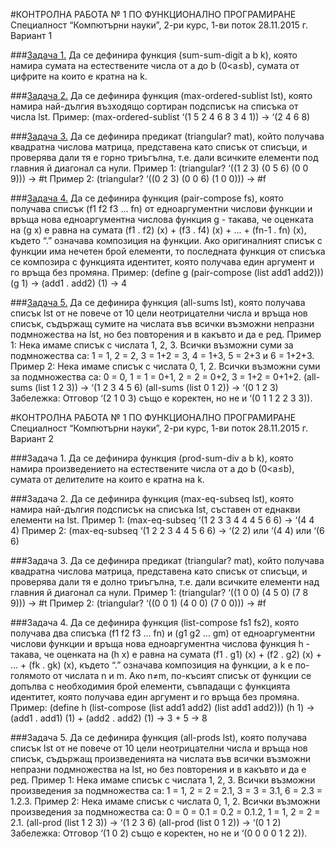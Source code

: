 #КОНТРОЛНА РАБОТА № 1 ПО ФУНКЦИОНАЛНО ПРОГРАМИРАНЕ
Специалност “Компютърни науки”, 2-ри курс, 1-ви поток
28.11.2015 г.
Вариант 1

###[Задача 1.](var1/prep1-v1-1zad.rkt)​
Да се дефинира функция (sum-sum-digit a b k), която намира сумата на естествените
числа от a до b (0<a≤b), сумата от цифрите на които е кратна на k.

###[Задача 2.](var1/prep1-v1-2zad.rkt)​
​Да се дефинира функция (max-ordered-sublist lst), която намира най-дългия възходящо
сортиран подсписък на списъка от числа lst.
Пример: (max-ordered-sublist ‘(1 5 2 4 6 8 3 4 1)) → ‘(2 4 6 8)

###[Задача 3.](var1/prep1-v1-3zad.rkt)​
Да се дефинира предикат (triangular? mat), който получава квадратна числова матрица,
представена като списък от списъци, и проверява дали тя е горно триъгълна, т.е. дали всичките
елементи под главния й диагонал са нули.
Пример 1: (triangular? ‘((1 2 3) (0 5 6) (0 0 9))) → #t
Пример 2: (triangular? ‘((0 2 3) (0 0 6) (1 0 0))) → #f

###[Задача 4.](var1/prep1-v1-4zad.rkt)​
​Да се дефинира функция (pair-compose fs), която получава списък
(f1 f2 f3 ... fn) от едноаргументни числови функции и връща нова едноаргументна числова
функция g - такава, че оценката на (g x) е равна на сумата
(f1 . f2) (x) + (f3 . f4) (x) + ... + (fn-1 . fn) (x), където “.” означава композиция на функции.
Ако оригиналният списък с функции има нечетен брой елементи, то последната функция от
списъка се композира с функцията идентитет, която получава един аргумент и го връща без
промяна.
Пример:
(define g (pair-compose (list add1 add2)))
(g 1) → (add1 . add2) (1) → 4

###[Задача 5.](var1/prep1-v1-5zad.rkt)​
Да се дефинира функция (all-sums lst), която получава списък lst от не повече от 10
цели неотрицателни числа и връща нов списък, съдържащ сумите на числата във всички
възможни непразни подмножества на lst, но без повторения и в какъвто и да е ред.
Пример 1: Нека имаме списък с числата 1, 2, 3. Всички възможни суми за подмножества са: 1 = 1,
2 = 2, 3 = 1+2 = 3, 4 = 1+3, 5 = 2+3 и 6 = 1+2+3.
Пример 2: Нека имаме списък с числата 0, 1, 2. Всички възможни суми за подмножества са: 0 = 0,
1 = 1 = 0+1, 2 = 2 = 0+2, 3 = 1+2 = 0+1+2.
(all-sums (list 1 2 3)) → ‘(1 2 3 4 5 6)
(all-sums (list 0 1 2)) → ‘(0 1 2 3)
Забележка: Отговор ‘(2 1 0 3) също е коректен, но не и ‘(0 1 1 2 2 3 3)).

#КОНТРОЛНА РАБОТА № 1 ПО ФУНКЦИОНАЛНО ПРОГРАМИРАНЕ
Специалност “Компютърни науки”, 2-ри курс, 1-ви поток
28.11.2015 г.
Вариант 2

###Задача 1.​
Да се дефинира функция (prod-sum-div a b k), която намира произведението на
естествените числа от a до b (0<a≤b), сумата от делителите на които е кратна на k.

###Задача 2.
​Да се дефинира функция (max-eq-subseq lst), която намира най-дългия подсписък на
списъка lst, съставен от еднакви елементи на lst.
Пример 1: (max-eq-subseq ‘(1 2 3 3 4 4 4 5 6 6) → ‘(4 4 4)
Пример 2: (max-eq-subseq ‘(1 2 2 3 4 4 5 6 6) → ‘(2 2) или ‘(4 4) или ‘(6 6)

###Задача 3.
​Да се дефинира предикат (triangular? mat), който получава квадратна числова матрица,
представена като списък от списъци, и проверява дали тя е долно триъгълна, т.е. дали всичките
елементи над главния й диагонал са нули.
Пример 1: (triangular? ‘((1 0 0) (4 5 0) (7 8 9))) → #t
Пример 2: (triangular? ‘((0 0 1) (4 0 0) (7 0 0))) → #f

###Задача 4.​
Да се дефинира функция (list-compose fs1 fs2), която получава два списъка
(f1 f2 f3 ... fn) и (g1 g2 … gm) от едноаргументни числови функции и връща нова едноаргументна
числова функция h - такава, че оценката на (h x) е равна на сумата
(f1 . g1) (x) + (f2 . g2) (x) + ... + (fk . gk) (x), където “.” означава композиция на функции, а k е
по-голямото от числата n и m. Ако n≠m, по-късият списък от функции се допълва с необходимия
брой елементи, съвпадащи с функцията идентитет, която получава един аргумент и го връща
без промяна.
Пример:
(define h (list-compose (list add1 add2) (list add1 add2)))
(h 1) → (add1 . add1) (1) + (add2 . add2) (1) → 3 + 5 → 8

###Задача 5.
​Да се дефинира функция (all-prods lst), която получава списък lst от не повече от 10
цели неотрицателни числа и връща нов списък, съдържащ произведенията на числата във всички
възможни непразни подмножества на lst, но без повторения и в какъвто и да е ред.
Пример 1: Нека имаме списък с числата 1, 2, 3. Всички възможни произведения за подмножества
са: 1 = 1, 2 = 2 = 2.1, 3 = 3 = 3.1, 6 = 2.3 = 1.2.3.
Пример 2: Нека имаме списък с числата 0, 1, 2. Всички възможни произведения за подмножества
са: 0 = 0 = 0.1 = 0.2 = 0.1.2, 1 = 1, 2 = 2 = 2.1.
(all-prod (list 1 2 3)) → ‘(1 2 3 6)
(all-prod (list 0 1 2)) → ‘(0 1 2)
Забележка: Отговор ‘(1 0 2) също е коректен, но не и ‘(0 0 0 0 1 2 2)).
